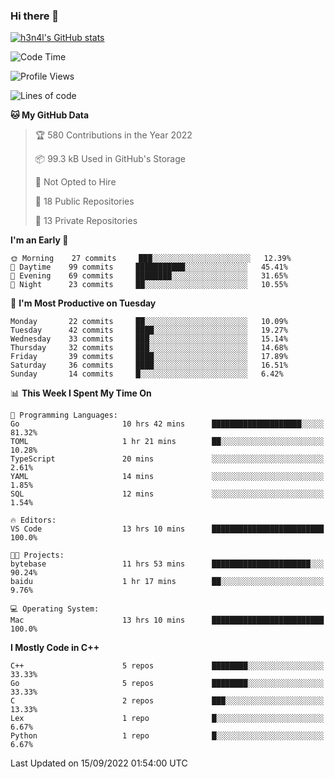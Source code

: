 ### Hi there 👋

[![h3n4l's GitHub stats](https://github-readme-stats.vercel.app/api?username=h3n4l&count_private=true&show_icons=true&theme=radical)](https://github.com/h3n4l/github-readme-stats)

<!--START_SECTION:waka-->
![Code Time](http://img.shields.io/badge/Code%20Time-672%20hrs%2020%20mins-blue)

![Profile Views](http://img.shields.io/badge/Profile%20Views-3-blue)

![Lines of code](https://img.shields.io/badge/From%20Hello%20World%20I%27ve%20Written-43%20Thousand%20lines%20of%20code-blue)

**🐱 My GitHub Data** 

> 🏆 580 Contributions in the Year 2022
 > 
> 📦 99.3 kB Used in GitHub's Storage 
 > 
> 🚫 Not Opted to Hire
 > 
> 📜 18 Public Repositories 
 > 
> 🔑 13 Private Repositories  
 > 
**I'm an Early 🐤** 

```text
🌞 Morning    27 commits     ███░░░░░░░░░░░░░░░░░░░░░░   12.39% 
🌆 Daytime    99 commits     ███████████░░░░░░░░░░░░░░   45.41% 
🌃 Evening    69 commits     ████████░░░░░░░░░░░░░░░░░   31.65% 
🌙 Night      23 commits     ██░░░░░░░░░░░░░░░░░░░░░░░   10.55%

```
📅 **I'm Most Productive on Tuesday** 

```text
Monday       22 commits     ██░░░░░░░░░░░░░░░░░░░░░░░   10.09% 
Tuesday      42 commits     ████░░░░░░░░░░░░░░░░░░░░░   19.27% 
Wednesday    33 commits     ███░░░░░░░░░░░░░░░░░░░░░░   15.14% 
Thursday     32 commits     ███░░░░░░░░░░░░░░░░░░░░░░   14.68% 
Friday       39 commits     ████░░░░░░░░░░░░░░░░░░░░░   17.89% 
Saturday     36 commits     ████░░░░░░░░░░░░░░░░░░░░░   16.51% 
Sunday       14 commits     █░░░░░░░░░░░░░░░░░░░░░░░░   6.42%

```


📊 **This Week I Spent My Time On** 

```text
💬 Programming Languages: 
Go                       10 hrs 42 mins      ████████████████████░░░░░   81.32% 
TOML                     1 hr 21 mins        ██░░░░░░░░░░░░░░░░░░░░░░░   10.28% 
TypeScript               20 mins             ░░░░░░░░░░░░░░░░░░░░░░░░░   2.61% 
YAML                     14 mins             ░░░░░░░░░░░░░░░░░░░░░░░░░   1.85% 
SQL                      12 mins             ░░░░░░░░░░░░░░░░░░░░░░░░░   1.54%

🔥 Editors: 
VS Code                  13 hrs 10 mins      █████████████████████████   100.0%

🐱‍💻 Projects: 
bytebase                 11 hrs 53 mins      ██████████████████████░░░   90.24% 
baidu                    1 hr 17 mins        ██░░░░░░░░░░░░░░░░░░░░░░░   9.76%

💻 Operating System: 
Mac                      13 hrs 10 mins      █████████████████████████   100.0%

```

**I Mostly Code in C++** 

```text
C++                      5 repos             ████████░░░░░░░░░░░░░░░░░   33.33% 
Go                       5 repos             ████████░░░░░░░░░░░░░░░░░   33.33% 
C                        2 repos             ███░░░░░░░░░░░░░░░░░░░░░░   13.33% 
Lex                      1 repo              █░░░░░░░░░░░░░░░░░░░░░░░░   6.67% 
Python                   1 repo              █░░░░░░░░░░░░░░░░░░░░░░░░   6.67%

```



 Last Updated on 15/09/2022 01:54:00 UTC
<!--END_SECTION:waka-->

